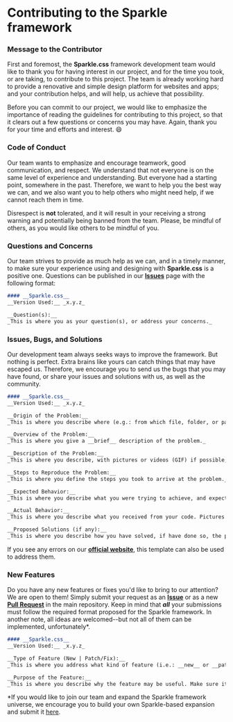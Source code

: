 # Contributing to the Sparkle framework

### Message to the Contributor
First and foremost, the __Sparkle.css__ framework development team would like to thank you for having interest in our project, and for the time you took, or are taking, to contribute to this project. The team is already working hard to provide a renovative and simple design platform for websites and apps; and your contribution helps, and will help, us achieve that possibility.

Before you can commit to our project, we would like to emphasize the importance of reading the guidelines for contributing to this project, so that it clears out a few questions or concerns you may have. Again, thank you for your time and efforts and interest. :smile:

### Code of Conduct
Our team wants to emphasize and encourage teamwork, good communication, and respect. We understand that not everyone is on the same level of experience and understanding. But everyone had a starting point, somewhere in the past. Therefore, we want to help you the best way we can, and we also want you to help others who might need help, if we cannot reach them in time.

Disrespect is __not__ tolerated, and it will result in your receiving a strong warning and potentially being banned from the team. Please, be mindful of others, as you would like others to be mindful of you.

### Questions and Concerns
Our team strives to provide as much help as we can, and in a timely manner, to make sure your experience using and designing with __Sparkle.css__ is a positive one. Questions can be published in our [__Issues__](https://github.com/jdriviere/sparkle-css/issues) page with the following format:

```md
#### __Sparkle.css__
__Version Used:__ _x.y.z_

__Question(s):__
_This is where you as your question(s), or address your concerns._
```

### Issues, Bugs, and Solutions
Our development team always seeks ways to improve the framework. But nothing is perfect. Extra brains like yours can catch things that may have escaped us. Therefore, we encourage you to send us the bugs that you may have found, or share your issues and solutions with us, as well as the community.

```md
#### __Sparkle.css__
__Version Used:__ _x.y.z_

__Origin of the Problem:__
_This is where you describe where (e.g.: from which file, folder, or page) the problem comes from._

__Overview of the Problem:__
_This is where you give a __brief__ description of the problem._

__Description of the Problem:__
_This is where you describe, with pictures or videos (GIF) if possible, the problem that you are having. Be as specific as you can be in that section, concerning the problem that you're experiencing. If need be, please provide your code in this section too._

__Steps to Reproduce the Problem:__
_This is where you define the steps you took to arrive at the problem._

__Expected Behavior:__
_This is where you describe what you were trying to achieve, and expected from your code._

__Actual Behavior:__
_This is where you describe what you received from your code. Pictures are welcomed on this section too._

__Proposed Solutions (if any):__
_This is where you describe how you have solved, if have done so, the problem you had. This section is especially useful as reference for anyone who may have similar problems in the future._
```

If you see any errors on our [__official website__](https://sparklecss.herokuapp.com), this template can also be used to address them.

### New Features
Do you have any new features or fixes you'd like to bring to our attention? We are open to them! Simply submit your request as an [__Issue__](https://github.com/jdriviere/sparkle-css/issues) or as a new [__Pull Request__](https://github.com/jdriviere/sparkle-css/pulls) in the main repository. Keep in mind that *__all__* your submissions must follow the required format proposed for the Sparkle framework. In another note, all ideas are welcomed--but not all of them can be implemented, unfortunately*.

```md
#### __Sparkle.css__
__Version Used:__ _x.y.z_

__Type of Feature (New | Patch/Fix):__
_This is where you address what kind of feature (i.e.: __new__ or __patch/fix__) you would like to see implemented, or fix(es) you would like to propose._

__Purpose of the Feature:__
_This is where you describe why the feature may be useful. Make sure it is simple to implement._
```

*If you would like to join our team and expand the Sparkle framework universe, we encourage you to build your own Sparkle-based expansion and submit it [here](https://github.com/sparkle-css).